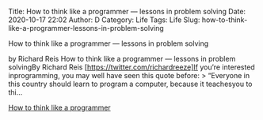 Title: How to think like a programmer — lessons in problem solving
Date: 2020-10-17 22:02
Author: D
Category: Life
Tags: Life
Slug: how-to-think-like-a-programmer-lessons-in-problem-solving


How to think like a programmer — lessons in problem solving

by Richard Reis How to think like a programmer — lessons in problem solvingBy Richard Reis [https://twitter.com/richardreeze]If you’re interested inprogramming, you may well have seen this quote before: > “Everyone in this country should learn to program a computer, because it teachesyou to thi…

[How to think like a programmer](https://www.freecodecamp.org/news/how-to-think-like-a-programmer-lessons-in-problem-solving-d1d8bf1de7d2/amp/?__twitter_impression=true)